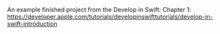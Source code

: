 An example finished project from the Develop in Swift: Chapter 1: https://developer.apple.com/tutorials/developinswifttutorials/develop-in-swift-introduction
